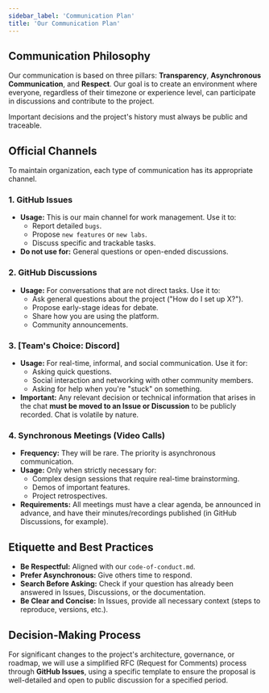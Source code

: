 ```yaml
---
sidebar_label: 'Communication Plan'
title: 'Our Communication Plan'
---
```


## Communication Philosophy

Our communication is based on three pillars: **Transparency**, **Asynchronous Communication**, and **Respect**. Our goal is to create an environment where everyone, regardless of their timezone or experience level, can participate in discussions and contribute to the project.

Important decisions and the project's history must always be public and traceable.

## Official Channels

To maintain organization, each type of communication has its appropriate channel.

### 1. GitHub Issues
- **Usage:** This is our main channel for work management. Use it to:
    - Report detailed `bugs`.
    - Propose `new features` or `new labs`.
    - Discuss specific and trackable tasks.
- **Do not use for:** General questions or open-ended discussions.

### 2. GitHub Discussions
- **Usage:** For conversations that are not direct tasks. Use it to:
    - Ask general questions about the project ("How do I set up X?").
    - Propose early-stage ideas for debate.
    - Share how you are using the platform.
    - Community announcements.

### 3. [Team's Choice: **Discord**]
- **Usage:** For real-time, informal, and social communication. Use it for:
    - Asking quick questions.
    - Social interaction and networking with other community members.
    - Asking for help when you're "stuck" on something.
- **Important:** Any relevant decision or technical information that arises in the chat **must be moved to an Issue or Discussion** to be publicly recorded. Chat is volatile by nature.

### 4. Synchronous Meetings (Video Calls)
- **Frequency:** They will be rare. The priority is asynchronous communication.
- **Usage:** Only when strictly necessary for:
    - Complex design sessions that require real-time brainstorming.
    - Demos of important features.
    - Project retrospectives.
- **Requirements:** All meetings must have a clear agenda, be announced in advance, and have their minutes/recordings published (in GitHub Discussions, for example).

## Etiquette and Best Practices

- **Be Respectful:** Aligned with our `code-of-conduct.md`.
- **Prefer Asynchronous:** Give others time to respond.
- **Search Before Asking:** Check if your question has already been answered in Issues, Discussions, or the documentation.
- **Be Clear and Concise:** In Issues, provide all necessary context (steps to reproduce, versions, etc.).

## Decision-Making Process
For significant changes to the project's architecture, governance, or roadmap, we will use a simplified RFC (Request for Comments) process through **GitHub Issues**, using a specific template to ensure the proposal is well-detailed and open to public discussion for a specified period.